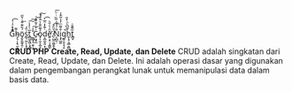 G͊̉ͣ͗̔͏̙̗̥͡h̴̡͉̩̞͉̼͕̭͌ͅͅö̡̬̱̰͍̭̦́͋͊͋ͭ̌̋͟s̲͉̫̤͕͎̘͑̎́͜t̻͖̭͖͕̞̻̅ͯ̒̾͠͠ ͚̺̘̘̯̞͔̟̌̓͠C̵̷̗͖̘̪͗̒ͣ̃͒̂͝o̡͔̫̦͓̲̥̞̓͌̋̐͛ͫͯ͐̚͠ͅd͔̪̯̬͈̣̞͑͊̒ͦ̅̀͡ͅĕ̛͍͕̥͉̞̳͈̑͗ͤ̋͛ ̸̹̺̼̫͖̭͎͗̆̏͒͡N̨̪̬̣͋ͣ̊ͪ̅̏ͥͪ͘͞i̧̡̲͚̐͌ͫ̓̾͂̂̾g̰̹̬͎͉̟̚ȟ̥̝̠͉̳̯̪̱̃͆̀ͪ̽̎t̻͓͂͌̌͑


**CRUD PHP**
**Create, Read, Update, dan Delete**
CRUD adalah singkatan dari Create, Read, Update, dan Delete. Ini adalah operasi dasar yang digunakan dalam pengembangan perangkat lunak untuk memanipulasi data dalam basis data.
